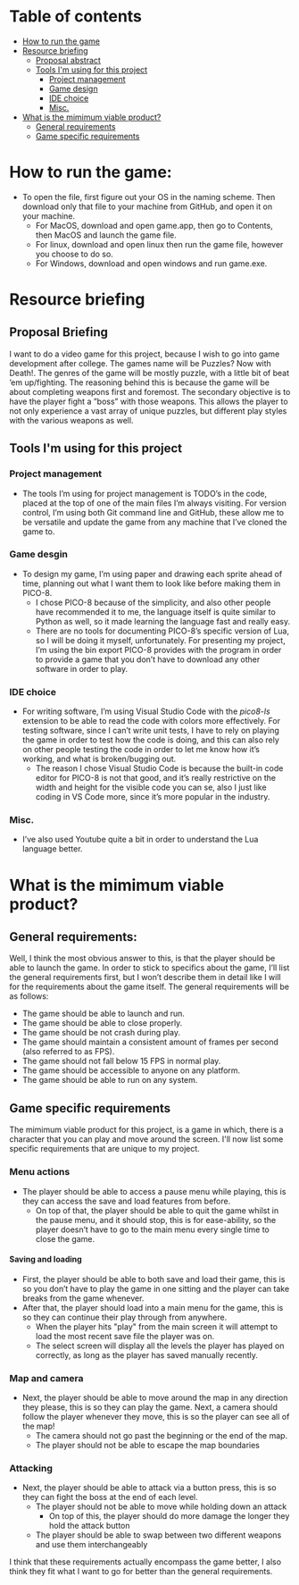 ﻿# Table of contents
- [How to run the game](https://github.com/Professionaldiot/Puzzles_Now_With_Death?tab=readme-ov-file#how-to-run-the-game)
- [Resource briefing](https://github.com/Professionaldiot/Puzzles_Now_With_Death?tab=readme-ov-file#resource-briefing)
    - [Proposal abstract](https://github.com/Professionaldiot/Puzzles_Now_With_Death?tab=readme-ov-file#proposal-briefing)
    - [Tools I'm using for this project](https://github.com/Professionaldiot/Puzzles_Now_With_Death?tab=readme-ov-file#tools-im-using-for-this-project)
        - [Project management](https://github.com/Professionaldiot/Puzzles_Now_With_Death?tab=readme-ov-file#project-management)
        - [Game design](https://github.com/Professionaldiot/Puzzles_Now_With_Death?tab=readme-ov-file#game-design)
        - [IDE choice](https://github.com/Professionaldiot/Puzzles_Now_With_Death?tab=readme-ov-file#ide-choice)
        - [Misc.](https://github.com/Professionaldiot/Puzzles_Now_With_Death?tab=readme-ov-file#misc)
- [What is the mimimum viable product?](https://github.com/Professionaldiot/Puzzles_Now_With_Death?tab=readme-ov-file#what-is-the-minimum-viable-product)
    - [General requirements](https://github.com/Professionaldiot/Puzzles_Now_With_Death?tab=readme-ov-file#general-requirements)
    - [Game specific requirements](https://github.com/Professionaldiot/Puzzles_Now_With_Death?tab=readme-ov-file#game-specific-requirements)

# How to run the game:
- To open the file, first figure out your OS in the naming scheme. Then download only that file to your machine from GitHub, and open it on your machine. 
    - For MacOS, download and open game.app, then go to Contents, then MacOS and launch the game file.
    - For linux, download and open linux then run the game file, however you choose to do so.
    - For Windows, download and open windows and run game.exe.

# Resource briefing

## Proposal Briefing
I want to do a video game for this project, because I wish to go into game development after college. The games name will be Puzzles? Now with Death!. The genres of the game will be mostly puzzle, with a little bit of beat ’em up/fighting. The reasoning behind this is because the game will be about completing weapons first and foremost. The secondary objective is to have the player fight a ”boss” with those weapons. This allows the player to not only experience a vast array of unique puzzles, but different play styles with the various weapons as well.

## Tools I'm using for this project

### Project management
- The tools I’m using for project management is TODO’s in the code, placed at the top of one of the main files I’m always visiting. For version control, I’m using both Git command line and GitHub, these allow me to be versatile and update the game from any machine that I’ve cloned the game to. 

### Game desgin
- To design my game, I’m using paper and drawing each sprite ahead of time, planning out what I want them to look like before making them in PICO-8.
    - I chose PICO-8 because of the simplicity, and also other people have recommended it to me, the language itself is quite similar to Python as well, so it made learning the language fast and really easy. 
    - There are no tools for documenting PICO-8’s specific version of Lua, so I will be doing it myself, unfortunately. For presenting my project, I’m using the bin export PICO-8 provides with the program in order to provide a game that you don’t have to download any other software in order to play. 

### IDE choice
- For writing software, I’m using Visual Studio Code with the _pico8-ls_ extension to be able to read the code with colors more effectively. For testing software, since I can’t write unit tests, I have to rely on playing the game in order to test how the code is doing, and this can also rely on other people testing the code in order to let me know how it’s working, and what is broken/bugging out. 
    - The reason I chose Visual Studio Code is because the built-in code editor for PICO-8 is not that good, and it’s really restrictive on the width and height for the visible code you can se, also I just like coding in VS Code more, since it’s more popular in the industry.

### Misc.
- I’ve also used Youtube quite a bit in order to understand the Lua language better. 

# What is the mimimum viable product?

## General requirements:
Well, I think the most obvious answer to this, is that the player should be able to launch the game. In order to stick to specifics about the game, I’ll list the general requirements first, but I won’t describe them in detail like I will for the requirements about the game itself. The general requirements will be as follows:
- The game should be able to launch and run.
- The game should be able to close properly.
- The game should be not crash during play.
- The game should maintain a consistent amount of frames per second (also referred to as FPS).
- The game should not fall below 15 FPS in normal play.
- The game should be accessible to anyone on any platform.
- The game should be able to run on any system.

## Game specific requirements
The mimimum viable product for this project, is a game in which, there is a character that you can play and move around the screen. I'll now list some specific requirements that are unique to my project.

### Menu actions
-  The player should be able to access a pause menu while playing, this is they can access the save and load features from before. 
    - On top of that, the player should be able to quit the game whilst in the pause menu, and it should stop, this is for ease-ability, so the player doesn’t have to go to the main menu every single time to close the game. 

#### Saving and loading
- First, the player should be able to both save and load their game, this is so you don’t have to play the game in one sitting and the player can take breaks from the game whenever. 
- After that, the player should load into a main menu for the game, this is so they can continue their play through from anywhere. 
    - When the player hits "play" from the main screen it will attempt to load the most recent save file the player was on.
    - The select screen will display all the levels the player has played on correctly, as long as the player has saved manually recently.

### Map and camera
- Next, the player should be able to move around the map in any direction they please, this is so they can play the game. Next, a camera should follow the player whenever they move, this is so the player can see all of the map!
    - The camera should not go past the beginning or the end of the map.
    - The player should not be able to escape the map boundaries

### Attacking
- Next, the player should be able to attack via a button press, this is so they can fight the boss at the end of each level. 
    - The player should not be able to move while holding down an attack
        - On top of this, the player should do more damage the longer they hold the attack button
    - The player should be able to swap between two different weapons and use them interchangeably


I think that these requirements actually encompass the game better, I also think they fit what I want to go for better
than the general requirements.


